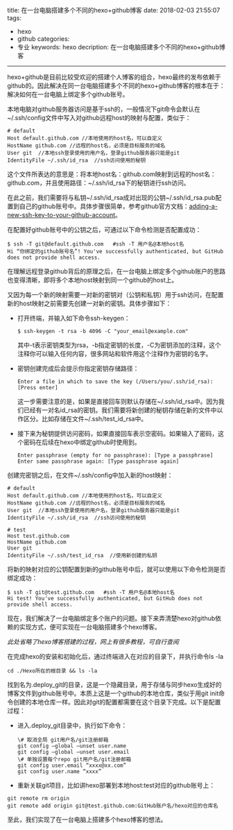 title: 在一台电脑搭建多个不同的hexo+github博客
date: 2018-02-03 21:55:07
tags: 
- hexo
- github
categories: 
- 专业
keywords: hexo
decription: 在一台电脑搭建多个不同的hexo+github博客

---

hexo+github是目前比较受欢迎的搭建个人博客的组合，hexo最终的发布依赖于github的。因此解决在同一台电脑搭建多个不同的hexo+github博客的根本在于：解决如何在一台电脑上绑定多个github账号。

本地电脑对github服务器访问是基于ssh的，一般情况下git命令会默认在~/.ssh/config文件中写入对github远程host的映射与配置，类似于：

```shell
# default
Host default.github.com //本地使用的host名，可以自定义
HostName github.com //远程的host名，必须是目标服务的域名
User git  //本地ssh登录使用的用户名，登录github服务器只能是git
IdentityFile ~/.ssh/id_rsa  //ssh访问使用的秘钥
```

这个文件所表达的意思是：将本地host名：github.com映射到远程的host名：github.com，并且使用路径：~/.ssh/id_rsa下的秘钥进行ssh访问。

在此之前，我们需要将与私钥~/.ssh/id\_rsa成对出现的公钥~/.ssh/id\_rsa.pub配置到自己的github账号中。具体步骤很简单，参考github官方文档：[adding-a-new-ssh-key-to-your-github-account](https://help.github.com/articles/adding-a-new-ssh-key-to-your-github-account/)。

在配置好github账号中的公钥之后，可通过以下命令检测是否配置成功：

```shell
$ ssh -T git@default.github.com   #ssh -T 用户名@本地host名
Hi “你绑定的github账号名”! You've successfully authenticated, but GitHub does not provide shell access.
```

在理解远程登录github背后的原理之后，在一台电脑上绑定多个github账户的思路也变得清晰，即将多个本地host映射到同一个github的host上。

又因为每一个新的映射需要一对新的密钥对（公钥和私钥）用于ssh访问，在配置新的host映射之前需要先创建一对新的密钥。具体步骤如下：

- 打开终端，并输入如下命令ssh-keygen：

	```shell
	$ ssh-keygen -t rsa -b 4096 -C "your_email@example.com"
	```
	其中-t表示密钥类型为rsa，-b指定密钥的长度，-C为密钥添加的注释，这个注释你可以输入任何内容，很多网站和软件用这个注释作为密钥的名字。

- 密钥创建完成后会提示你指定密钥存储路径：

	```shell
	Enter a file in which to save the key (/Users/you/.ssh/id_rsa): [Press enter]
	```
	这一步需要注意的是，如果是直接回车则默认存储在~/.ssh/id\_rsa中。因为我们已经有一对名id\_rsa的密钥。我们需要将新创建的秘钥存储在新的文件中以作区分。比如存储在文件~/.ssh/test\_id\_rsa中。

- 接下来为秘钥提供访问密码，如果直接回车表示空密码。如果输入了密码，这个密码在后续在hexo中绑定github时使用到。

	```ssh
	Enter passphrase (empty for no passphrase): [Type a passphrase]
	Enter same passphrase again: [Type passphrase again]
	```

创建完密钥之后，在文件~/.ssh/config中加入新的host映射：

```shell
# default
Host default.github.com //本地使用的host名，可以自定义
HostName github.com //远程的host名，必须是目标服务的域名
User git  //本地ssh登录使用的用户名，登录github服务器只能是git
IdentityFile ~/.ssh/id_rsa  //ssh访问使用的秘钥

# test
Host test.github.com 
HostName github.com 
User git  
IdentityFile ~/.ssh/test_id_rsa  //使用新创建的私钥
```

将新的映射对应的公钥配置到新的github账号中后，就可以使用以下命令检测是否绑定成功：

```shell
$ ssh -T git@test.github.com   #ssh -T 用户名@本地host名
Hi test! You've successfully authenticated, but GitHub does not provide shell access.
```

现在，我们解决了一台电脑绑定多个账户的问题。接下来弄清楚hexo对github依赖的实现方式，便可实现在一台电脑搭建多个hexo博客。

*此处省略了hexo博客搭建的过程，网上有很多教程，可自行查阅*

在完成hexo的安装和初始化后，通过终端进入在对应的目录下，并执行命令ls -la

```shell
cd ./Hexo所在的根目录 && ls -la
```
找到名为.deploy\_git的目录，这是一个隐藏目录，用于存储与同步hexo生成好的博客文件到github账号中。本质上这是一个github的本地仓库，类似于用git init命令创建的本地仓库一样。因此对git的配置都需要在这个目录下完成。以下是配置过程：

- 进入.deploy\_git目录中，执行如下命令：

	```shell
	\# 取消全局 git用户名/git注册邮箱
	git config –global –unset user.name
	git config –global –unset user.email
	\# 单独设置每个repo git用户名/git注册邮箱
	git config user.email “xxxx@xx.com”
	git config user.name “xxxx”
	```
- 重新关联git项目，比如讲hexo部署到本地host:test对应的github账号上：

```shell
git remote rm origin
git remote add origin git@test.github.com:GitHub账户名/hexo对应的仓库名
```
至此，我们实现了在一台电脑上搭建多个hexo博客的想法。








